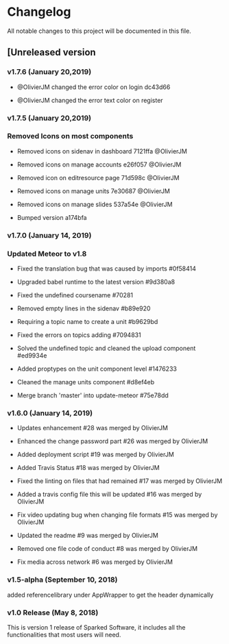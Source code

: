 # Changelog

All notable changes to this project will be documented in this file.

## [Unreleased version
### v1.7.6 (January 20,2019)
- @OlivierJM changed the error color on login dc43d66

- @OlivierJM changed the error text color on register

### v1.7.5 (January 20,2019)
### Removed Icons on most components 

- Removed icons on sidenav in dashboard 7121ffa @OlivierJM

- Removed icons on manage accounts e26f057 @OlivierJM

- Removed icon on editresource page 71d598c @OlivierJM

- Removed icons on manage units 7e30687 @OlivierJM

- Removed icons on manage slides 537a54e @OlivierJM

- Bumped version a174bfa

### v1.7.0 (January 14, 2019)
### Updated Meteor to v1.8

- Fixed the translation bug that was caused by imports #0f58414

- Upgraded babel runtime to the latest version #9d380a8

- Fixed the undefined coursename #70281

- Removed empty lines in the sidenav #b89e920
 
- Requiring a topic name to create a unit #b9629bd

- Fixed the errors on topics adding #7094831

- Solved the undefined topic and cleaned the upload component #ed9934e

- Added proptypes on the unit component level #1476233

- Cleaned the manage units component #d8ef4eb

- Merge branch 'master' into update-meteor #75e78dd

### v1.6.0 (January 14, 2019)

- Updates enhancement #28 was merged by OlivierJM

- Enhanced the change password part #26 was merged by OlivierJM

- Added deployment script #19 was merged by OlivierJM

- Added Travis Status #18 was merged by OlivierJM

- Fixed the linting on files that had remained #17 was merged by OlivierJM

- Added a travis config file this will be updated #16 was merged by OlivierJM

- Fix video updating bug when changing file formats #15 was merged by OlivierJM

- Updated the readme #9 was merged by OlivierJM

- Removed one file code of conduct #8 was merged by OlivierJM

- Fix media across network #6 was merged by OlivierJM

### v1.5-alpha (September 10, 2018)

added referencelibrary under AppWrapper to get the header dynamically

### v1.0 Release (May 8, 2018)

This is version 1 release of Sparked Software, it includes all the functionalities that most users will need.
